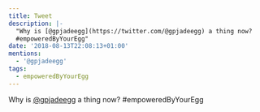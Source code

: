 ```yaml
---
title: Tweet
description: |-
  "Why is [@gpjadeegg](https://twitter.com/@gpjadeegg) a thing now? 
  #empoweredByYourEgg"
date: '2018-08-13T22:08:13+01:00'
mentions:
  - '@gpjadeegg'
tags:
  - empoweredByYourEgg
---
```

Why is [@gpjadeegg](https://twitter.com/@gpjadeegg) a thing now? 
#empoweredByYourEgg
